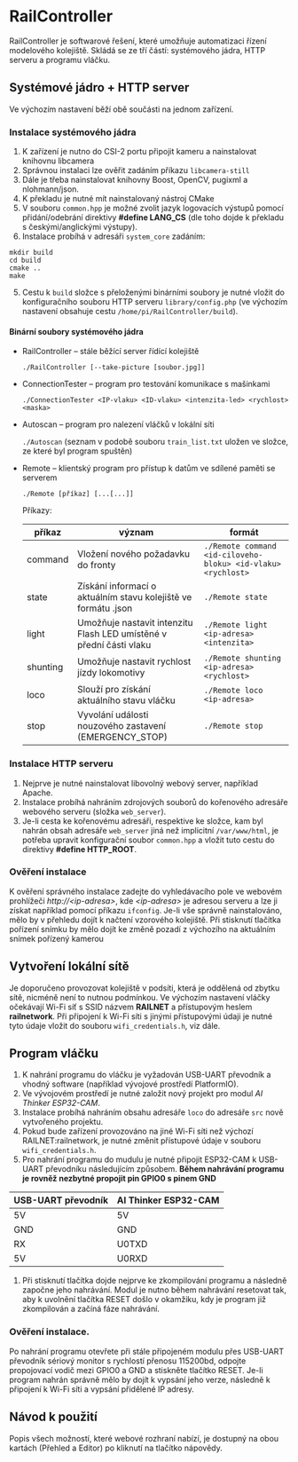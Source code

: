 # RailController

RailController je softwarové řešení, které umožňuje automatizaci řízení modelového kolejiště. Skládá se ze tří částí: systémového jádra, HTTP serveru a programu vláčku.

## Systémové jádro + HTTP server

Ve výchozím nastavení běží obě součásti na jednom zařízení. 

### Instalace systémového jádra

1. K zařízení je nutno do CSI-2 portu připojit kameru a nainstalovat knihovnu libcamera
1. Správnou instalaci lze ověřit zadáním příkazu `libcamera-still`
1. Dále je třeba nainstalovat knihovny Boost, OpenCV, pugixml a nlohmann/json.
1. K překladu je nutné mít nainstalovaný nástroj CMake
1. V souboru `common.hpp` je možné zvolit jazyk logovacích výstupů pomocí přidání/odebrání direktivy **#define LANG_CS** (dle toho dojde k překladu s českými/anglickými výstupy).
1. Instalace probíhá v adresáři `system_core` zadáním: 
```
mkdir build
cd build
cmake ..
make
```
5. Cestu k `build` složce s přeloženými binárními soubory je nutné vložit do konfiguračního souboru HTTP serveru `library/config.php` (ve výchozím nastavení obsahuje cestu `/home/pi/RailController/build`).

#### Binární soubory systémového jádra

- RailController – stále běžící server řídící kolejiště
   
   `./RailController [--take-picture [soubor.jpg]]`

- ConnectionTester – program pro testování komunikace s mašinkami

    `./ConnectionTester <IP-vlaku> <ID-vlaku> <intenzita-led> <rychlost> <maska> `

- Autoscan – program pro nalezení vláčků v lokální síti

    `./Autoscan` (seznam v podobě souboru `train_list.txt` uložen ve složce, ze které byl program spuštěn)

- Remote – klientský program pro přístup k datům ve sdílené paměti se serverem

    `./Remote [příkaz] [...[...]]`

    Příkazy:

    | příkaz  | význam | formát |
    |---------|--------|--------|
    | command | Vložení nového požadavku do fronty | `./Remote command <id-ciloveho-bloku> <id-vlaku> <rychlost>` |
    | state   | Získání informací o aktuálním stavu kolejiště ve formátu .json | `./Remote state` |
    | light   | Umožňuje nastavit intenzitu Flash LED umístěné v přední části vlaku | `./Remote light <ip-adresa> <intenzita>` |
    | shunting | Umožňuje nastavit rychlost jízdy lokomotivy | `./Remote shunting <ip-adresa> <rychlost>` |
    | loco | Slouží pro získání aktuálního stavu vláčku | `./Remote loco <ip-adresa>` |
    | stop | Vyvolání události nouzového zastavení (EMERGENCY_STOP) | `./Remote stop` |

### Instalace HTTP serveru

1. Nejprve je nutné nainstalovat libovolný webový server, například Apache.
1. Instalace probíhá nahráním zdrojových souborů do kořenového adresáře webového serveru (složka `web_server`).
1. Je-li cesta ke kořenovému adresáři, respektive ke složce, kam byl nahrán obsah adresáře `web_server` jiná než implicitní `/var/www/html`, je potřeba upravit konfigurační soubor `common.hpp` a vložit tuto cestu do direktivy **#define HTTP_ROOT**.

### Ověření instalace

K ověření správného instalace zadejte do vyhledávacího pole ve webovém prohlížeči *http://\<ip-adresa>*, kde *\<ip-adresa>* je adresou serveru a lze ji získat například pomocí příkazu `ifconfig`. Je-li vše správně nainstalováno, mělo by v přehledu dojít k načtení vzorového kolejiště. Při stisknutí tlačítka pořízení snímku by mělo dojít ke změně pozadí z výchozího na aktuálním snímek pořízený kamerou

## Vytvoření lokální sítě

Je doporučeno provozovat kolejiště v podsíti, která je oddělená od zbytku sítě, nicméně není to nutnou podmínkou. Ve výchozím nastavení vláčky očekávají Wi-Fi síť s SSID názvem **RAILNET** a přístupovým heslem **railnetwork**. Při připojení k Wi-Fi síti s jinými přístupovými údaji je nutné tyto údaje vložit do souboru `wifi_credentials.h`, viz dále.

## Program vláčku

1. K nahrání programu do vláčku je vyžadován USB-UART převodník a vhodný software (například vývojové prostředí PlatformIO).
1. Ve vývojovém prostředí je nutné založit nový projekt pro modul *AI Thinker ESP32-CAM*.
1. Instalace probíhá nahráním obsahu adresáře `loco` do adresáře `src` nově vytvořeného projektu.
1. Pokud bude zařízení provozováno na jiné Wi-Fi síti než výchozí RAILNET:railnetwork, je nutné změnit přístupové údaje v souboru `wifi_credentials.h`.
1. Pro nahrání programu do mudulu je nutné připojit ESP32-CAM k USB-UART převodníku následujícím způsobem. **Během nahrávání programu je rovněž nezbytné propojit pin GPIO0 s pinem GND**

| USB-UART převodník | AI Thinker ESP32-CAM |
|--------------------|----------------------|
|         5V         |          5V          |
|        GND         |         GND          |
|         RX         |        U0TXD         |
|         5V         |        U0RXD         |

1. Při stisknutí tlačítka dojde nejprve ke zkompilování programu a následně započne jeho nahrávání. Modul je nutno během nahrávání resetovat tak, aby k uvolnění tlačítka RESET došlo v okamžiku, kdy je program již zkompilován a začíná fáze nahrávání.

### Ověření instalace.

Po nahrání programu otevřete při stále připojeném modulu přes USB-UART převodník sériový monitor s rychlostí přenosu 115200bd, odpojte propojovací vodič mezi GPIO0 a GND a stiskněte tlačítko RESET. Je-li program nahrán správně mělo by dojít k vypsání jeho verze, následně k připojení k Wi-Fi síti a vypsání přidělené IP adresy.

## Návod k použití

Popis všech možností, které webové rozhraní nabízí, je dostupný na obou kartách (Přehled a Editor) po kliknutí na tlačítko nápovědy.